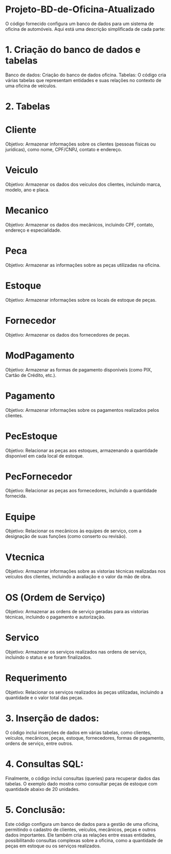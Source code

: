 # Projeto-BD-de-Oficina-Atualizado
O código fornecido configura um banco de dados para um sistema de oficina de automóveis. Aqui está uma descrição simplificada de cada parte:

# 1. Criação do banco de dados e tabelas
Banco de dados: Criação do banco de dados oficina.
Tabelas: O código cria várias tabelas que representam entidades e suas relações no contexto de uma oficina de veículos.
# 2. Tabelas
   
# Cliente
Objetivo: Armazenar informações sobre os clientes (pessoas físicas ou jurídicas), como nome, CPF/CNPJ, contato e endereço.

# Veiculo
Objetivo: Armazenar os dados dos veículos dos clientes, incluindo marca, modelo, ano e placa.

# Mecanico
Objetivo: Armazenar os dados dos mecânicos, incluindo CPF, contato, endereço e especialidade.

# Peca
Objetivo: Armazenar as informações sobre as peças utilizadas na oficina.

# Estoque
Objetivo: Armazenar informações sobre os locais de estoque de peças.
# Fornecedor
Objetivo: Armazenar os dados dos fornecedores de peças.

# ModPagamento
Objetivo: Armazenar as formas de pagamento disponíveis (como PIX, Cartão de Crédito, etc.).

# Pagamento
Objetivo: Armazenar informações sobre os pagamentos realizados pelos clientes.

# PecEstoque
Objetivo: Relacionar as peças aos estoques, armazenando a quantidade disponível em cada local de estoque.

# PecFornecedor
Objetivo: Relacionar as peças aos fornecedores, incluindo a quantidade fornecida.

# Equipe
Objetivo: Relacionar os mecânicos às equipes de serviço, com a designação de suas funções (como conserto ou revisão).

# Vtecnica
Objetivo: Armazenar informações sobre as vistorias técnicas realizadas nos veículos dos clientes, incluindo a avaliação e o valor da mão de obra.

# OS (Ordem de Serviço)
Objetivo: Armazenar as ordens de serviço geradas para as vistorias técnicas, incluindo o pagamento e autorização.

# Servico
Objetivo: Armazenar os serviços realizados nas ordens de serviço, incluindo o status e se foram finalizados.

# Requerimento
Objetivo: Relacionar os serviços realizados às peças utilizadas, incluindo a quantidade e o valor total das peças.

# 3. Inserção de dados:
O código inclui inserções de dados em várias tabelas, como clientes, veículos, mecânicos, peças, estoque, fornecedores, formas de pagamento, ordens de serviço, entre outros.

# 4. Consultas SQL:
Finalmente, o código inclui consultas (queries) para recuperar dados das tabelas. O exemplo dado mostra como consultar peças de estoque com quantidade abaixo de 20 unidades.

# 5. Conclusão:
Este código configura um banco de dados para a gestão de uma oficina, permitindo o cadastro de clientes, veículos, mecânicos, peças e outros dados importantes. Ele também cria as relações entre essas entidades, possibilitando consultas complexas sobre a oficina, como a quantidade de peças em estoque ou os serviços realizados.
